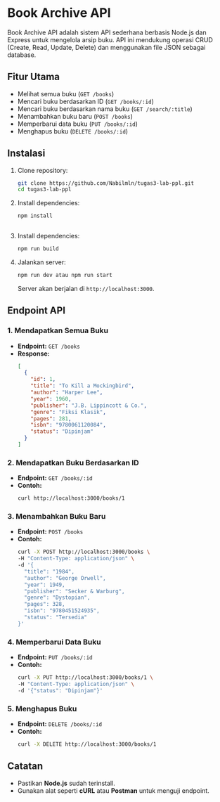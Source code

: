 # Book Archive API

Book Archive API adalah sistem API sederhana berbasis Node.js dan Express untuk mengelola arsip buku. API ini mendukung operasi CRUD (Create, Read, Update, Delete) dan menggunakan file JSON sebagai database.

## Fitur Utama
- Melihat semua buku (`GET /books`)
- Mencari buku berdasarkan ID (`GET /books/:id`)
- Mencari buku berdasarkan nama buku (`GET /search/:title`)
- Menambahkan buku baru (`POST /books`)
- Memperbarui data buku (`PUT /books/:id`)
- Menghapus buku (`DELETE /books/:id`)
  
## Instalasi

1. Clone repository:
   ```bash
   git clone https://github.com/Nabilmln/tugas3-lab-ppl.git
   cd tugas3-lab-ppl
   ```

2. Install dependencies:
   ```bash
   npm install
 
3. Install dependencies:
   ```bash
   npm run build
   ```

4. Jalankan server:
   ```bash
   npm run dev atau npm run start
   ```
   Server akan berjalan di `http://localhost:3000`.

## Endpoint API

### 1. **Mendapatkan Semua Buku**
   - **Endpoint:** `GET /books`
   - **Response:**  
     ```json
     [
       {
         "id": 1,
         "title": "To Kill a Mockingbird",
         "author": "Harper Lee",
         "year": 1960,
         "publisher": "J.B. Lippincott & Co.",
         "genre": "Fiksi Klasik",
         "pages": 281,
         "isbn": "9780061120084",
         "status": "Dipinjam"
       }
     ]
     ```

### 2. **Mendapatkan Buku Berdasarkan ID**
   - **Endpoint:** `GET /books/:id`
   - **Contoh:**  
     ```bash
     curl http://localhost:3000/books/1
     ```

### 3. **Menambahkan Buku Baru**
   - **Endpoint:** `POST /books`
   - **Contoh:**  
     ```bash
     curl -X POST http://localhost:3000/books \
     -H "Content-Type: application/json" \
     -d '{
       "title": "1984",
       "author": "George Orwell",
       "year": 1949,
       "publisher": "Secker & Warburg",
       "genre": "Dystopian",
       "pages": 328,
       "isbn": "9780451524935",
       "status": "Tersedia"
     }'
     ```

### 4. **Memperbarui Data Buku**
   - **Endpoint:** `PUT /books/:id`
   - **Contoh:**  
     ```bash
     curl -X PUT http://localhost:3000/books/1 \
     -H "Content-Type: application/json" \
     -d '{"status": "Dipinjam"}'
     ```

### 5. **Menghapus Buku**
   - **Endpoint:** `DELETE /books/:id`
   - **Contoh:**  
     ```bash
     curl -X DELETE http://localhost:3000/books/1
     ```

## Catatan
- Pastikan **Node.js** sudah terinstall.  
- Gunakan alat seperti **cURL** atau **Postman** untuk menguji endpoint.  

```
